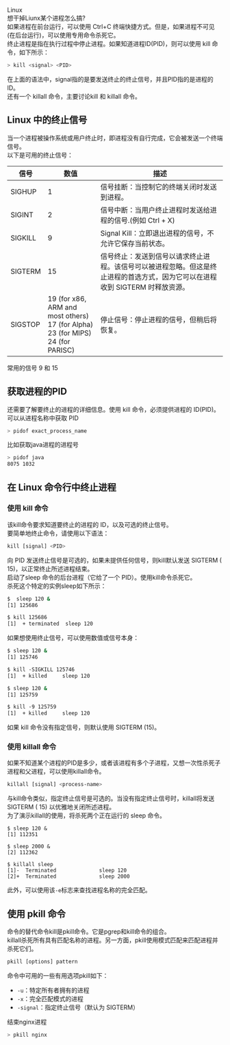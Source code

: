 Linux<br />想干掉Liunx某个进程怎么搞?<br />如果进程在前台运行，可以使用 Ctrl+C 终端快捷方式。但是，如果进程不可见(在后台运行)，可以使用专用命令杀死它。<br />终止进程是指在执行过程中停止进程。如果知道进程ID(PID)，则可以使用 kill 命令，如下所示：
```bash
> kill <signal> <PID>
```
在上面的语法中，signal指的是要发送终止的终止信号，并且PID指的是进程的 ID。<br />还有一个 killall 命令，主要讨论kill 和 killall 命令。
<a name="QFegJ"></a>
## Linux 中的终止信号
当一个进程被操作系统或用户终止时，即进程没有自行完成，它会被发送一个终端信号。<br />以下是可用的终止信号：

| 信号 | 数值 | 描述 |
| --- | --- | --- |
| SIGHUP | 1 | 信号挂断：当控制它的终端关闭时发送到进程。 |
| SIGINT | 2 | 信号中断：当用户终止进程时发送给进程的信号.(例如 Ctrl + X) |
| SIGKILL | 9 | Signal Kill：立即退出进程的信号，不允许它保存当前状态。 |
| SIGTERM | 15 | 信号终止：发送到信号以请求终止进程。该信号可以被进程忽略。但这是终止进程的首选方式，因为它可以在进程收到 SIGTERM 时释放资源。 |
| SIGSTOP | 19 (for x86, ARM and most others)<br />17 (for Alpha)<br />23 (for MIPS)<br />24 (for PARISC) | 停止信号：停止进程的信号，但稍后将恢复。 |

常用的信号 9 和 15
<a name="tmSzp"></a>
## 获取进程的PID
还需要了解要终止的进程的详细信息。使用 kill 命令，必须提供进程的 ID(PID)。可以从进程名称中获取 PID
```bash
> pidof exact_process_name
```
比如获取java进程的进程号
```bash
> pidof java
8075 1032
```
<a name="i7945"></a>
## 在 Linux 命令行中终止进程
<a name="bWoYT"></a>
### 使用 kill 命令
该kill命令要求知道要终止的进程的 ID，以及可选的终止信号。<br />要简单地终止命令，请使用以下语法：
```bash
kill [signal] <PID>
```
向 PID 发送终止信号是可选的，如果未提供任何信号，则kill默认发送 SIGTERM ( 15)，以正常终止所述进程结束。<br />启动了sleep 命令的后台进程（它给了一个 PID）。使用kill命令杀死它。<br />杀死这个特定的实例sleep如下所示：
```bash
$  sleep 120 &
[1] 125686

$ kill 125686
[1]  + terminated  sleep 120
```
如果想使用终止信号，可以使用数值或信号本身：
```bash
$ sleep 120 &
[1] 125746

$ kill -SIGKILL 125746
[1]  + killed     sleep 120

$ sleep 120 &
[1] 125759

$ kill -9 125759
[1]  + killed     sleep 120
```
如果 kill 命令没有指定信号，则默认使用 SIGTERM (15)。
<a name="OxRBj"></a>
### 使用 killall 命令
如果不知道某个进程的PID是多少，或者该进程有多个子进程，又想一次性杀死子进程和父进程，可以使用killall命令。
```bash
killall [signal] <process-name>
```
与kill命令类似，指定终止信号是可选的。当没有指定终止信号时，killall将发送 SIGTERM ( 15) 以优雅地关闭所述进程。<br />为了演示killall的使用，将杀死两个正在运行的 sleep 命令。
```
$ sleep 120 &
[1] 112351

$ sleep 2000 &
[2] 112362

$ killall sleep
[1]-  Terminated              sleep 120
[2]+  Terminated              sleep 2000
```
此外，可以使用该`-e`标志来查找进程名称的完全匹配。
<a name="IedLy"></a>
## 使用 pkill 命令
命令的替代命令kill是pkill命令。它是pgrep和kill命令的组合。<br />killall杀死所有具有匹配名称的进程。另一方面，pkill使用模式匹配来匹配进程并杀死它们。
```bash
pkill [options] pattern
```
命令中可用的一些有用选项pkill如下：

- `-u`：特定所有者拥有的进程
- `-x`：完全匹配模式的进程
- `-signal`：指定终止信号（默认为 SIGTERM）

结束nginx进程
```bash
> pkill nginx
```
